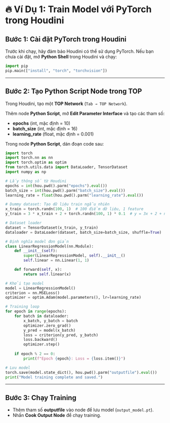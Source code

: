 # 🔥 Ví Dụ 1: Train Model với PyTorch trong Houdini  

## **Bước 1: Cài đặt PyTorch trong Houdini**  
Trước khi chạy, hãy đảm bảo Houdini có thể sử dụng PyTorch. Nếu bạn chưa cài đặt, mở **Python Shell** trong Houdini và chạy:  

```python
import pip
pip.main(["install", "torch", "torchvision"])
```

---

## **Bước 2: Tạo Python Script Node trong TOP**  
Trong Houdini, tạo một **TOP Network** (`Tab → TOP Network`).  

Thêm node **Python Script**, mở **Edit Parameter Interface** và tạo các tham số:  

- **epochs** (int, mặc định = 10)  
- **batch_size** (int, mặc định = 16)  
- **learning_rate** (float, mặc định = 0.001)  

Trong node **Python Script**, dán đoạn code sau:  

```python
import torch
import torch.nn as nn
import torch.optim as optim
from torch.utils.data import DataLoader, TensorDataset
import numpy as np

# Lấy thông số từ Houdini
epochs = int(hou.pwd().parm("epochs").eval())
batch_size = int(hou.pwd().parm("batch_size").eval())
learning_rate = float(hou.pwd().parm("learning_rate").eval())

# Dummy dataset: Tạo dữ liệu train ngẫu nhiên
x_train = torch.randn(100, 1)  # 100 điểm dữ liệu, 1 feature
y_train = 3 * x_train + 2 + torch.randn(100, 1) * 0.1  # y = 3x + 2 + noise

# Dataset loader
dataset = TensorDataset(x_train, y_train)
dataloader = DataLoader(dataset, batch_size=batch_size, shuffle=True)

# Định nghĩa model đơn giản
class LinearRegressionModel(nn.Module):
    def __init__(self):
        super(LinearRegressionModel, self).__init__()
        self.linear = nn.Linear(1, 1)

    def forward(self, x):
        return self.linear(x)

# Khởi tạo model
model = LinearRegressionModel()
criterion = nn.MSELoss()
optimizer = optim.Adam(model.parameters(), lr=learning_rate)

# Training loop
for epoch in range(epochs):
    for batch in dataloader:
        x_batch, y_batch = batch
        optimizer.zero_grad()
        y_pred = model(x_batch)
        loss = criterion(y_pred, y_batch)
        loss.backward()
        optimizer.step()
    
    if epoch % 2 == 0:
        print(f"Epoch {epoch}: Loss = {loss.item()}")

# Lưu model
torch.save(model.state_dict(), hou.pwd().parm("outputfile").eval())
print("Model training complete and saved.")
```

---

## **Bước 3: Chạy Training**  
- Thêm tham số **outputfile** vào node để lưu model (`output_model.pt`).  
- Nhấn **Cook Output Node** để chạy training.  
```

